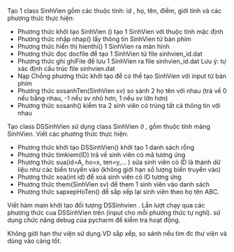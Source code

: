 Tạo 1 class SinhVien gồm các thuộc tính: id , họ, tên, điểm, giới tính và
các phương thức thực hiện:
* Phương thức khởi tạo SinhVien () tạo 1 SinhVien với thuộc tính mặc định
* Phương thức nhập nhap() lấy thông tin SinhVien từ bàn phím
* Phương thức hiển thị hienthi() 1 SinhVien ra màn hình
* Phương thức đọc docfile để tạo 1 SinhVien từ file sinhvien_id.dat
* Phương thức ghi ghiFile để lưu 1 SinhVien ra file sinhvien_id.dat
Lưu ý: tự xác định cấu trúc file sinhvien.dat
* Nạp Chồng phương thức khởi tạo để có thể tạo SinhVien với input từ bàn phím
* Phương thức sosanhTen(SinhVien sv) so sánh 2 họ tên với nhau (trả về 0 nếu
bằng nhau, -1 nếu sv nhỏ hơn, 1 nếu sv lớn hơn)
* Phương thức sosanh() kiểm tra 2 sinh viên có trùng tất cả thông tin với nhau

Tạo class DSSinhVien sử dụng class SinhVien ở , gồm  thuộc tính mảng SinhVien. Viết các phương thức thực hiện:
* Phương thức khởi tạo DSSinhVien() khởi tạo 1 danh sách rỗng
* Phương thức timkiem(ID) trả về sinh viên có mã tương ứng
* Phương thức sua(id=A, ho=x, ten=y,...  ) sửa sinh viên có ID là thành dữ liệu như các biến truyền vào (không giới hạn số lượng biến truyền vào)
* Phương thức xoa(int id) để xoá sinh viên có ID tương ứng
* Phương thức them(SinhVien sv) để them 1 sinh viên vào danh sách
* Phương thức sapxepHoTen() để sắp xếp lại sinh viên theo họ tên ABC.

Viết hàm main khởi tạo đối tượng DSSinhvien . Lần lượt chạy qua các phương thức cua DSSinhVien trên (input cho mỗi phương thức tự nghĩ). sử dụng chức năng debug của pycharm để kiểm tra hoạt động.

Không giới hạn thư viện sử dụng.VD sắp xếp, so sánh nếu tìm đc thư viện và dùng vào càng tốt.
